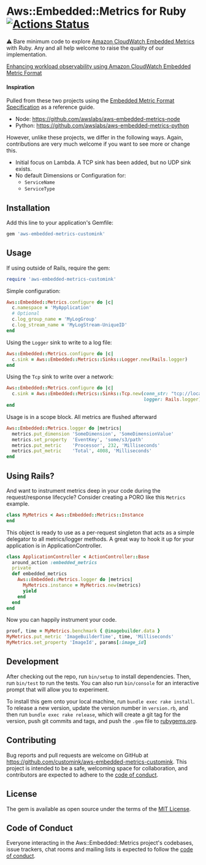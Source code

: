 # Aws::Embedded::Metrics for Ruby [![Actions Status](https://github.com/customink/aws-embedded-metrics-customink/workflows/CI/badge.svg)](https://github.com/customink/aws-embedded-metrics-customink/actions)

⚠️ Bare minimum code to explore [Amazon CloudWatch Embedded Metrics](https://docs.aws.amazon.com/AmazonCloudWatch/latest/monitoring/CloudWatch_Embedded_Metric_Format.html) with Ruby. Any and all help welcome to raise the quality of our implementation.

[Enhancing workload observability using Amazon CloudWatch Embedded Metric Format](https://awsfeed.com/whats-new/management-tools/enhancing-workload-observability-using-amazon-cloudwatch-embedded-metric-format)

#### Inspiration

Pulled from these two projects using the [Embedded Metric Format Specification](https://docs.aws.amazon.com/AmazonCloudWatch/latest/monitoring/CloudWatch_Embedded_Metric_Format_Manual.html) as a reference guide.

* Node: https://github.com/awslabs/aws-embedded-metrics-node
* Python: https://github.com/awslabs/aws-embedded-metrics-python

However, unlike these projects, we differ in the following ways. Again, contributions are very much welcome if you want to see more or change this.

* Initial focus on Lambda. A TCP sink has been added, but no UDP sink exists.
* No default Dimensions or Configuration for:
  - `ServiceName`
  - `ServiceType`

## Installation

Add this line to your application's Gemfile:

```ruby
gem 'aws-embedded-metrics-customink'
```
## Usage

If using outside of Rails, require the gem:
```ruby
require 'aws-embedded-metrics-customink'
```

Simple configuration:

```ruby
Aws::Embedded::Metrics.configure do |c|
  c.namespace = 'MyApplication'
  # Optional
  c.log_group_name = 'MyLogGroup'
  c.log_stream_name = 'MyLogStream-UniqueID' 
end
```

Using the `Logger` sink to write to a log file:

```ruby
Aws::Embedded::Metrics.configure do |c|
  c.sink = Aws::Embedded::Metrics::Sinks::Logger.new(Rails.logger)
end
```

Using the `Tcp` sink to write over a network:

```ruby
Aws::Embedded::Metrics.configure do |c|
  c.sink = Aws::Embedded::Metrics::Sinks::Tcp.new(conn_str: "tcp://localhost:25888",
                                                  logger: Rails.logger)
end
```

Usage is in a scope block. All metrics are flushed afterward

```ruby
Aws::Embedded::Metrics.logger do |metrics|
  metrics.put_dimension 'SomeDimension', 'SomeDimensionValue'
  metrics.set_property  'EventKey', 'some/s3/path'
  metrics.put_metric    'Processor', 232, 'Milliseconds'
  metrics.put_metric    'Total', 4008, 'Milliseconds'
end
```

## Using Rails?

And want to instrument metrics deep in your code during the request/response lifecycle? Consider creating a PORO like this `Metrics` example.

```ruby
class MyMetrics < Aws::Embedded::Metrics::Instance
end
```

This object is ready to use as a per-request singleton that acts as a simple delegator to all metrics/logger methods. A great way to hook it up for your application is in ApplicationController.

```ruby
class ApplicationController < ActionController::Base
  around_action :embedded_metrics
  private
  def embedded_metrics
    Aws::Embedded::Metrics.logger do |metrics|
      MyMetrics.instance = MyMetrics.new(metrics)
      yield
    end
  end
end
```

Now you can happily instrument your code.

```ruby
proof, time = MyMetrics.benchmark { @imagebuilder.data }
MyMetrics.put_metric 'ImageBuilderTime', time, 'Milliseconds'
MyMetrics.set_property 'ImageId', params[:image_id]
```

## Development

After checking out the repo, run `bin/setup` to install dependencies. Then, run `bin/test` to run the tests. You can also run `bin/console` for an interactive prompt that will allow you to experiment.

To install this gem onto your local machine, run `bundle exec rake install`. To release a new version, update the version number in `version.rb`, and then run `bundle exec rake release`, which will create a git tag for the version, push git commits and tags, and push the `.gem` file to [rubygems.org](https://rubygems.org).

## Contributing

Bug reports and pull requests are welcome on GitHub at https://github.com/customink/aws-embedded-metrics-customink. This project is intended to be a safe, welcoming space for collaboration, and contributors are expected to adhere to the [code of conduct](https://github.com/customink/aws-embedded-metrics-customink/blob/master/CODE_OF_CONDUCT.md).

## License

The gem is available as open source under the terms of the [MIT License](https://opensource.org/licenses/MIT).

## Code of Conduct

Everyone interacting in the Aws::Embedded::Metrics project's codebases, issue trackers, chat rooms and mailing lists is expected to follow the [code of conduct](https://github.com/customink/aws-embedded-metrics-customink/blob/master/CODE_OF_CONDUCT.md).
